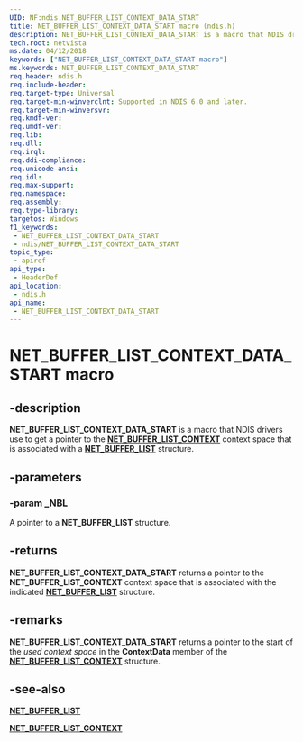 ```yaml
---
UID: NF:ndis.NET_BUFFER_LIST_CONTEXT_DATA_START
title: NET_BUFFER_LIST_CONTEXT_DATA_START macro (ndis.h)
description: NET_BUFFER_LIST_CONTEXT_DATA_START is a macro that NDIS drivers use to get a pointer to the NET_BUFFER_LIST_CONTEXT context space that is associated with a NET_BUFFER_LIST structure.
tech.root: netvista
ms.date: 04/12/2018
keywords: ["NET_BUFFER_LIST_CONTEXT_DATA_START macro"]
ms.keywords: NET_BUFFER_LIST_CONTEXT_DATA_START
req.header: ndis.h
req.include-header: 
req.target-type: Universal
req.target-min-winverclnt: Supported in NDIS 6.0 and later.
req.target-min-winversvr: 
req.kmdf-ver: 
req.umdf-ver: 
req.lib: 
req.dll: 
req.irql: 
req.ddi-compliance: 
req.unicode-ansi: 
req.idl: 
req.max-support: 
req.namespace: 
req.assembly: 
req.type-library: 
targetos: Windows
f1_keywords:
 - NET_BUFFER_LIST_CONTEXT_DATA_START
 - ndis/NET_BUFFER_LIST_CONTEXT_DATA_START
topic_type:
 - apiref
api_type:
 - HeaderDef
api_location:
 - ndis.h
api_name:
 - NET_BUFFER_LIST_CONTEXT_DATA_START
---
```


# NET_BUFFER_LIST_CONTEXT_DATA_START macro


## -description

**NET_BUFFER_LIST_CONTEXT_DATA_START** is a macro that NDIS drivers use to get a pointer to the [**NET_BUFFER_LIST_CONTEXT**](ns-ndis-_net_buffer_list_context.md) context space that is associated with a [**NET_BUFFER_LIST**](../nbl/ns-nbl-net_buffer_list.md) structure.

## -parameters

### -param _NBL

A pointer to a **NET_BUFFER_LIST** structure.

## -returns

**NET_BUFFER_LIST_CONTEXT_DATA_START** returns a pointer to the **NET_BUFFER_LIST_CONTEXT** context space that is associated with the indicated [**NET_BUFFER_LIST**](../nbl/ns-nbl-net_buffer_list.md) structure.

## -remarks

**NET_BUFFER_LIST_CONTEXT_DATA_START** returns a pointer to the start of the *used context space* in the **ContextData** member of the [**NET_BUFFER_LIST_CONTEXT**](ns-ndis-_net_buffer_list_context.md) structure.

## -see-also

[**NET_BUFFER_LIST**](../nbl/ns-nbl-net_buffer_list.md)

[**NET_BUFFER_LIST_CONTEXT**](ns-ndis-_net_buffer_list_context.md)


